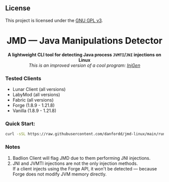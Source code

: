 ## License

This project is licensed under the [GNU GPL v3](./LICENSE).

<h1 align="center">JMD — Java Manipulations Detector</h1>
<p align="center">
    <b>A lightweight CLI tool for detecting Java process <code>JVMTI</code>/<code>JNI</code> injections on Linux</b><br>
    <i>This is an improved version of a cool program: <a href="https://github.com/NotRequiem/InjGen">InjGen</a></i>
</p>

### Tested Clients
- Lunar Client (all versions)
- LabyMod (all versions)
- Fabric (all versions)
- Forge (1.8.9 - 1.21.8)
- Vanilla (1.8.9 - 1.21.8)

### Quick Start:
```bash
curl -sSL https://raw.githubusercontent.com/danfordd/jmd-linux/main/run.sh | sudo bash
```

### Notes
1. Badlion Client will flag JMD due to them performing JNI injections.  
2. JNI and JVMTI injections are not the only injection methods.  
   If a client injects using the Forge API, it won't be detected — because Forge does not modify JVM memory directly.
